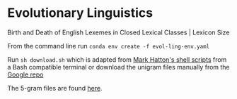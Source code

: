 # Evolutionary Linguistics
Birth and Death of English Lexemes in Closed Lexical Classes | Lexicon Size

From the command line run
`conda env create -f evol-ling-env.yaml`
<!-- `pip install -r pip-requirements.txt` -->

Run `sh download.sh` which is adapted from [Mark Hatton's shell scripts](https://github.com/markhatton/google-ngrams) from a Bash compatible terminal or download the unigram files manually from the [Google repo](http://storage.googleapis.com/books/ngrams/books/20200217/eng/eng-1-ngrams_exports.html)

The 5-gram files are found [here](http://storage.googleapis.com/books/ngrams/books/20200217/eng/eng-5-ngrams_exports.html).
